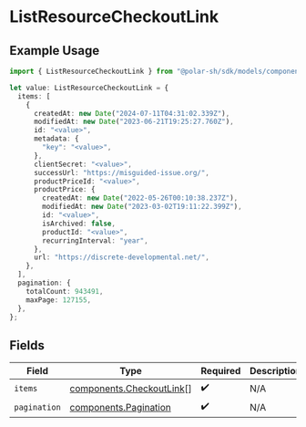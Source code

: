 # ListResourceCheckoutLink

## Example Usage

```typescript
import { ListResourceCheckoutLink } from "@polar-sh/sdk/models/components";

let value: ListResourceCheckoutLink = {
  items: [
    {
      createdAt: new Date("2024-07-11T04:31:02.339Z"),
      modifiedAt: new Date("2023-06-21T19:25:27.760Z"),
      id: "<value>",
      metadata: {
        "key": "<value>",
      },
      clientSecret: "<value>",
      successUrl: "https://misguided-issue.org/",
      productPriceId: "<value>",
      productPrice: {
        createdAt: new Date("2022-05-26T00:10:38.237Z"),
        modifiedAt: new Date("2023-03-02T19:11:22.399Z"),
        id: "<value>",
        isArchived: false,
        productId: "<value>",
        recurringInterval: "year",
      },
      url: "https://discrete-developmental.net/",
    },
  ],
  pagination: {
    totalCount: 943491,
    maxPage: 127155,
  },
};
```

## Fields

| Field                                                                | Type                                                                 | Required                                                             | Description                                                          |
| -------------------------------------------------------------------- | -------------------------------------------------------------------- | -------------------------------------------------------------------- | -------------------------------------------------------------------- |
| `items`                                                              | [components.CheckoutLink](../../models/components/checkoutlink.md)[] | :heavy_check_mark:                                                   | N/A                                                                  |
| `pagination`                                                         | [components.Pagination](../../models/components/pagination.md)       | :heavy_check_mark:                                                   | N/A                                                                  |